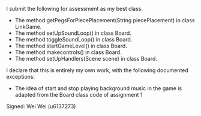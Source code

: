 I submit the following for assessment as my best class.

* The method getPegsForPiecePlacement(String piecePlacement) in class LinkGame.
* The method setUpSoundLoop() in class Board.
* The method toggleSoundLoop() in class Board.
* The method startGameLevel() in class Board.
* The method makecontrols() in class Board.
* The method setUpHandlers(Scene scene) in class Board.



I declare that this is entirely my own work, with the following documented exceptions:

* The idea of start and stop playing background music in the game is adapted from the Board class code of assignment 1


Signed: Wei Wei (u6137273)
